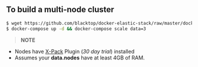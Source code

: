 ## To build a multi-node cluster

```bash
$ wget https://github.com/blacktop/docker-elastic-stack/raw/master/docker-compose.yml
$ docker-compose up -d && docker-compose scale data=3
```

> **NOTE**
 * Nodes have [X-Pack](https://www.elastic.co/products/x-pack) Plugin (*30 day trial*) installed  
 * Assumes your **data.nodes** have at least 4GB of RAM.
